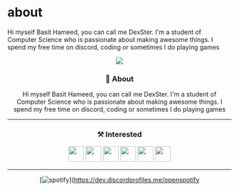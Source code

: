 # about
Hi myself Basit Hameed,  you can call me DexSter. I'm a student of Computer Science who is passionate about making awesome things. I spend my free time on discord, coding or sometimes I do playing games

<div align = "center">

<a href = "https://basitshahidhamid.wixsite.com/dexstercodes">
<img src = "https://i.imgur.com/XtKQ0jK.png" />
</a>

  
  ### 👤 About
Hi myself Basit Hameed, you can call me DexSter. I'm a student of Computer Science who is passionate about making awesome things. I spend my free time on discord, coding or sometimes I do playing games
<hr>
  
  
### ⚒️ Interested
<img width="35px" src="https://cdn.discordapp.com/emojis/813907629989691442.png?v=1" />
<img width="35px" src="https://cdn.discordapp.com/emojis/230394175080628234.png?v=1" />
<img width="35px" src="https://cdn.discordapp.com/emojis/813907670176104478.png?v=1" />
<img width="35px" src="https://cdn.discordapp.com/emojis/813908546852880405.png?v=1" />
<img width="35px" src="https://cdn.discordapp.com/emojis/754345609384951940.gif?v=1" />
<img width="35px" src="https://cdn.discordapp.com/emojis/754345273328664676.gif?v=1" />
  
<hr>

[![spotify](https://dev.discordprofiles.me/badge/spotify/614872428732088326?style=flat-square)](https://dev.discordprofiles.me/openspotify
